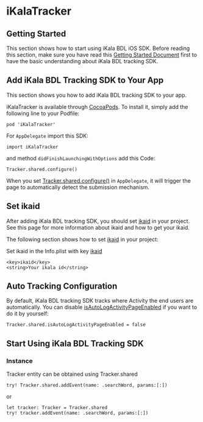 # iKalaTracker

## Getting Started

This section shows how to start using iKala BDL iOS SDK. Before reading this section, make sure you have read this [Getting Started Document](https://github.com/iKala-Data-Lake/iOS-Tracking-SDK/wiki/Getting-started) first to have the basic understanding about iKala BDL tracking SDK.

## Add iKala BDL Tracking SDK to Your App

This section shows you how to add iKala BDL tracking SDK to your app.

iKalaTracker is available through [CocoaPods](https://cocoapods.org). To install
it, simply add the following line to your Podfile:

```
pod 'iKalaTracker'
```

For ```AppDelegate``` import this SDK:
```
import iKalaTracker
```

and method ```didFinishLaunchingWithOptions``` add this Code:
```
Tracker.shared.configure()
```
When you set [Tracker.shared.configure()](https://ikala-data-lake.github.io/iOS-Tracking-SDK/docs/Classes/Tracker.html#/s:12iKalaTracker0B0C9configureyyFZ) in ```AppDelegate```, it will trigger the page to automatically detect the submission mechanism. 


## Set ikaid
After adding iKala BDL tracking SDK, you should set [ikaid](https://github.com/iKala-Data-Lake/iOS-Tracking-SDK/wiki/Getting-started#set-ikaid) in your project. See this page for more information about ikaid and how to get your ikaid.

The following section shows how to set [ikaid](https://github.com/iKala-Data-Lake/iOS-Tracking-SDK/wiki/Getting-started#set-ikaid) in your project:

Set ikaid in the Info.plist with key [ikaid](https://github.com/iKala-Data-Lake/iOS-Tracking-SDK/wiki/Getting-started#set-ikaid)

```
<key>ikaid</key>
<string>Your ikala id</string>
```

## Auto Tracking Configuration
By default, iKala BDL tracking SDK tracks where Activity the end users are automatically. You can disable [isAutoLogActivityPageEnabled](https://ikala-data-lake.github.io/iOS-Tracking-SDK/docs/Classes/Tracker.html#/s:12iKalaTracker0B0C28isAutoLogActivityPageEnabledSbvpZ) if you want to do it by yourself:
```
Tracker.shared.isAutoLogActivityPageEnabled = false
```

## Start Using iKala BDL Tracking SDK
### Instance
Tracker entity can be obtained using Tracker.shared
```
try! Tracker.shared.addEvent(name: .searchWord, params:[:])
```
or
```
let tracker: Tracker = Tracker.shared
try! tracker.addEvent(name: .searchWord, params:[:])
```